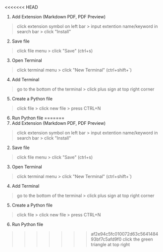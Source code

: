 <<<<<<< HEAD
  1. Add Extension (Markdown PDF, PDF Preview)
  > click extension symbol on left bar > input extention name/keyword in search bar > click "Install"
  2. Save file
  > click file menu > click "Save" (ctrl+s)
  3. Open Terminal
  > click terminal menu > click "New Terminal" (ctrl+shift+`)
  4. Add Terminal
  > go to the bottom of the terminal > click plus sign at top right corner
  5. Create a Python file
  > click file > click new file > press CTRL+N
  6. Run Python file
=======
  1. Add Extension (Markdown PDF, PDF Preview)
  > click extension symbol on left bar > input extention name/keyword in search bar > click "Install"
  2. Save file
  > click file menu > click "Save" (ctrl+s)
  3. Open Terminal
  > click terminal menu > click "New Terminal" (ctrl+shift+`)
  4. Add Terminal
  > go to the bottom of the terminal > click plus sign at top right corner
  5. Create a Python file
  > click file > click new file > press CTRL+N
  6. Run Python file
>>>>>>> af2e94c5fc010072d63c564148493bf7c5afd9f0
  > click the green triangle at top right